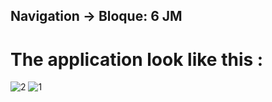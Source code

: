 ## Navigation -> Bloque: 6  JM

# The application look like this :
![2](https://github.com/user-attachments/assets/51e8c048-f638-4a56-a552-ee730b34d47d)
![1](https://github.com/user-attachments/assets/318b1467-986b-4427-b5f5-a03600088760)
